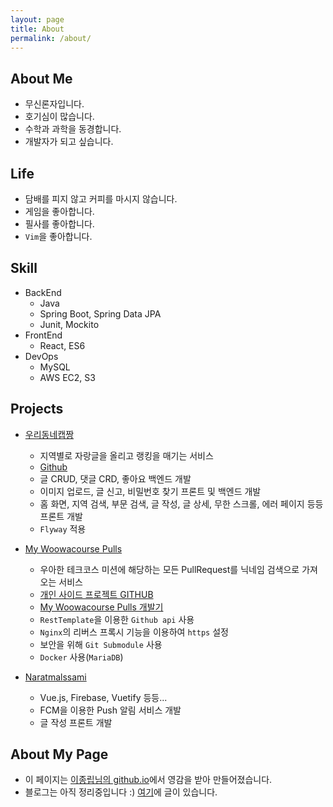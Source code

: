 ```yaml
---
layout: page
title: About 
permalink: /about/
---
```


## About Me

- 무신론자입니다.
- 호기심이 많습니다.
- 수학과 과학을 동경합니다.
- 개발자가 되고 싶습니다.

## Life

- 담배를 피지 않고 커피를 마시지 않습니다.
- 게임을 좋아합니다.
- 필사를 좋아합니다.
- `Vim`을 좋아합니다.

## Skill

- BackEnd
    - Java
    - Spring Boot, Spring Data JPA
    - Junit, Mockito
- FrontEnd
    - React, ES6
- DevOps
    - MySQL
    - AWS EC2, S3

## Projects

- [우리동네캡짱](https://capzzang.co.kr)
    - 지역별로 자랑글을 올리고 랭킹을 매기는 서비스 
    - [Github](https://github.com/woowacourse-teams/2020-legeno-around-here)
    - 글 CRUD, 댓글 CRD, 좋아요 백엔드 개발
    - 이미지 업로드, 글 신고, 비밀번호 찾기 프론트 및 백엔드 개발
    - 홈 화면, 지역 검색, 부문 검색, 글 작성, 글 상세, 무한 스크롤, 에러 페이지 등등 프론트 개발
    - `Flyway` 적용

- [My Woowacourse Pulls](https://chrome.google.com/webstore/detail/mywoowacoursepulls/dkeblehcoebopgclhhjfbinndbcoboom?hl=ko)
    - 우아한 테크코스 미션에 해당하는 모든 PullRequest를 닉네임 검색으로 가져오는 서비스
    - [개인 사이드 프로젝트 GITHUB](https://github.com/aegis1920/my-woowacourse-pulls)
    - [My Woowacourse Pulls 개발기](https://aegis1920.github.io/wiki/my-woowacourse-pulls-review.html)
    - `RestTemplate`을 이용한 `Github api` 사용
    - `Nginx`의 리버스 프록시 기능을 이용하여 `https` 설정
    - 보안을 위해 `Git Submodule` 사용
    - `Docker` 사용(`MariaDB`)

- [Naratmalssami](https://github.com/aegis1920/Naratmalssami)
    - Vue.js, Firebase, Vuetify 등등...
    - FCM을 이용한 Push 알림 서비스 개발
    - 글 작성 프론트 개발

## About My Page

- 이 페이지는 [이종립님의 github.io](https://johngrib.github.io/)에서 영감을 받아 만들어졌습니다.
- 블로그는 아직 정리중입니다 :) [여기](https://aegis1920.github.io)에 글이 있습니다.

